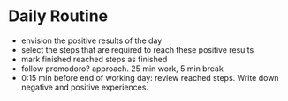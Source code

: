 # Daily Routine

* envision the positive results of the day
* select the steps that are required to reach these positive results
* mark finished reached steps as finished
* follow promodoro? approach. 25 min work, 5 min break
* 0:15 min before end of working day: review reached steps. Write down negative and positive experiences.

